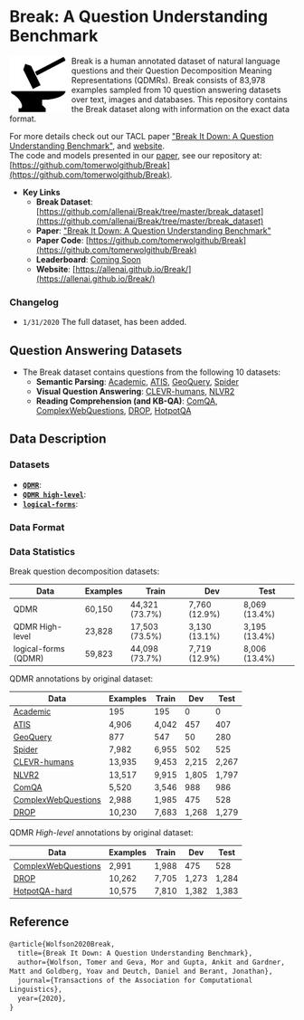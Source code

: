 # Break: A Question Understanding Benchmark

<img align="left" src="images/hammer_and_anvil-1.png" height="100"></img>
Break is a human annotated dataset of natural language questions and their Question Decomposition Meaning Representations (QDMRs). Break consists of 83,978 examples sampled from 10 question answering datasets over text, images and databases.
This repository contains the Break dataset along with information on the exact data format.

For more details check out our TACL paper ["Break It Down: A Question Understanding Benchmark"](https://arxiv.org/), and [website](https://allenai.github.io/Break/).  
The code and models presented in our [paper](https://arxiv.org/), see our repository at: [https://github.com/tomerwolgithub/Break](https://github.com/tomerwolgithub/Break).



* **Key Links**
	* **Break Dataset**: [https://github.com/allenai/Break/tree/master/break_dataset](https://github.com/allenai/Break/tree/master/break_dataset)
	* **Paper**: ["Break It Down: A Question Understanding Benchmark"
](https://arxiv.org/)
	* **Paper Code**: [https://github.com/tomerwolgithub/Break](https://github.com/tomerwolgithub/Break)
	* **Leaderboard**:  [Coming Soon](https://leaderboard.allenai.org/)
	* **Website**: [https://allenai.github.io/Break/](https://allenai.github.io/Break/)


### Changelog

- `1/31/2020` The full dataset, has been added.

## Question Answering Datasets

* The Break dataset contains questions from the following 10 datasets: 
	* **Semantic Parsing**: [Academic](https://github.com/jkkummerfeld/text2sql-data), [ATIS](https://github.com/jkkummerfeld/text2sql-data), [GeoQuery](https://github.com/jkkummerfeld/text2sql-data), [Spider](https://yale-lily.github.io/spider)
	* **Visual Question Answering**: [CLEVR-humans](https://cs.stanford.edu/people/jcjohns/clevr/), [NLVR2](http://lil.nlp.cornell.edu/nlvr/)
	* **Reading Comprehension (and KB-QA)**: [ComQA](http://qa.mpi-inf.mpg.de/comqa/), [ComplexWebQuestions](https://www.tau-nlp.org/compwebq), [DROP](https://allennlp.org/drop), [HotpotQA](https://hotpotqa.github.io/)

## Data Description

### Datasets


* [**``QDMR``**](https://github.com/allenai/Break/tree/master/break_dataset/QDMR):
* [**``QDMR high-level``**](https://github.com/allenai/Break/tree/master/break_dataset/QDMR-high-level):
* [**``logical-forms``**](https://github.com/allenai/Break/tree/master/break_dataset/logical-forms):


### Data Format

### Data Statistics

Break question decomposition datasets:

| Data | Examples | Train | Dev | Test |
|-----------|-------------------------|-------------------------|-------------------------|-------------------------|
| QDMR     | 60,150                   |       44,321 (73.7%)          |      7,760 (12.9%)           |      8,069 (13.4%)           |
| QDMR High-level | 23,828                   |     17,503 (73.5%)             |      3,130 (13.1%)           |        3,195 (13.4%)         |
| logical-forms (QDMR)    | 59,823                   |    44,098 (73.7%)             |    7,719 (12.9%)             |   8,006 (13.4%)              |


QDMR annotations by original dataset:  

| Data | Examples | Train | Dev | Test |
|-----------|-------------------------|-------------------------|-------------------------|-------------------------|
| [Academic](https://github.com/jkkummerfeld/text2sql-data)     | 195                   |  195                |       0           |   0               |
| [ATIS](https://github.com/jkkummerfeld/text2sql-data)     | 4,906                   |  4,042                |   457               |  407                |
| [GeoQuery](https://github.com/jkkummerfeld/text2sql-data)     | 877                   |   547               |    50              | 280                 |
| [Spider](https://yale-lily.github.io/spider)     | 7,982                   |   6,955               |    502              |   525               |
| [CLEVR-humans](https://cs.stanford.edu/people/jcjohns/clevr/)     | 13,935                   |      9,453            |    2,215              |     2,267             |
| [NLVR2](http://lil.nlp.cornell.edu/nlvr/)     | 13,517                   |     9,915             |   1,805               |    1,797              |
| [ComQA](http://qa.mpi-inf.mpg.de/comqa/)     | 5,520                   |    3,546              |    988              |     986             |
| [ComplexWebQuestions](https://www.tau-nlp.org/compwebq)     | 2,988                   |     1,985             |     475             |       528           |
| [DROP](https://allennlp.org/drop)     | 10,230                  |    7,683              |   1,268               |     1,279             |


QDMR *High-level* annotations by original dataset:  


| Data | Examples | Train | Dev | Test |
|-----------|-------------------------|-------------------------|-------------------------|-------------------------|
| [ComplexWebQuestions](https://www.tau-nlp.org/compwebq)     | 2,991                   |     1,988             |     475             |        528          |
| [DROP](https://allennlp.org/drop)     | 10,262                   |     7,705             |      1,273            |     1,284             |
| [HotpotQA-hard](https://hotpotqa.github.io/)     | 10,575                   |     7,810             |     1,382             |    1,383              |

## Reference

```
@article{Wolfson2020Break,
  title={Break It Down: A Question Understanding Benchmark},
  author={Wolfson, Tomer and Geva, Mor and Gupta, Ankit and Gardner, Matt and Goldberg, Yoav and Deutch, Daniel and Berant, Jonathan},
  journal={Transactions of the Association for Computational Linguistics},
  year={2020},
}
```

